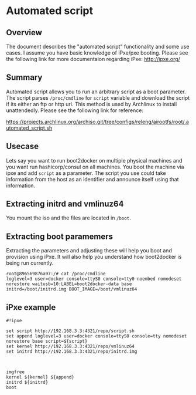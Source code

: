 Automated script
===========

##  Overview
The document describes the "automated script" functionality and some use cases. I assume 
you have basic knowledge of iPxe/pxe booting. Please see the following link for more documentaion regarding iPxe:
http://ipxe.org/

## Summary
Automated script allows you to run an arbitrary script as a boot parameter. The script 
parses ```/proc/cmdline``` for ```script``` variable and download the script if its either
an ftp or http uri. This method is used by Archlinux to install unattendedly. Please see the
following link for reference:

https://projects.archlinux.org/archiso.git/tree/configs/releng/airootfs/root/.automated_script.sh 

## Usecase
Lets say you want to run boot2docker on multiple physical machines and you want run hashicorp/consul
on all machines. You boot the machine via ipxe and add ```script``` as a parameter. The script you
use could take information from the host as an identifier and announce itself using that information.

## Extracting initrd and vmlinuz64
You mount the iso and the files are located in ```/boot```.

## Extracting boot paramemers
Extracting the parameters and adjusting these will help you boot and provision using iPxe. It will also
help you understand how boot2docker is being run currently.

```
root@896569876a97:/# cat /proc/cmdline
loglevel=3 user=docker console=ttyS0 console=tty0 noembed nomodeset norestore waitusb=10:LABEL=boot2docker-data base initrd=/boot/initrd.img BOOT_IMAGE=/boot/vmlinuz64
```

## iPxe example
```
#!ipxe

set script http://192.168.3.3:4321/repo/script.sh
set append loglevel=3 user=docker console=ttyS0 console=tty nomodeset norestore base script=${script}
set kernel http://192.168.3.3:4321/repo/vmlinuz64
set initrd http://192.168.3.3:4321/repo/initrd.img



imgfree
kernel ${kernel} ${append}
initrd ${initrd}
boot
```

